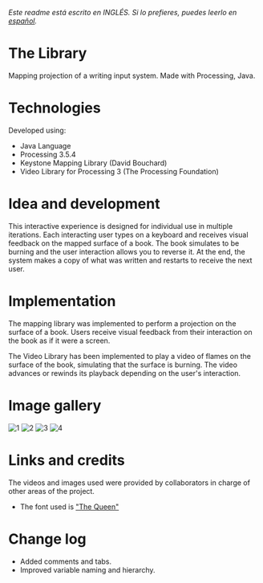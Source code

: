 *Este readme está escrito en INGLÉS. Si lo prefieres, puedes leerlo en [español](README.es.md).*

# The Library

Mapping projection of a writing input system. Made with Processing, Java.

# Technologies

Developed using:
- Java Language
- Processing 3.5.4
- Keystone Mapping Library (David Bouchard)
- Video Library for Processing 3 (The Processing Foundation)

# Idea and development

This interactive experience is designed for individual use in multiple iterations. 
Each interacting user types on a keyboard and receives visual feedback on the mapped surface of a book. 
The book simulates to be burning and the user interaction allows you to reverse it.
At the end, the system makes a copy of what was written and restarts to receive the next user.

# Implementation

The mapping library was implemented to perform a projection on the surface of a book.
Users receive visual feedback from their interaction on the book as if it were a screen.

The Video Library has been implemented to play a video of flames on the surface of the book, simulating that the surface is burning.
The video advances or rewinds its playback depending on the user's interaction.

# Image gallery

![1](https://user-images.githubusercontent.com/88951560/164584537-4db500d9-a19a-48a7-be85-a2b25fafaa91.png)
![2](https://user-images.githubusercontent.com/88951560/164584543-10128e0a-2071-4273-901b-89e135e2aad3.png)
![3](https://user-images.githubusercontent.com/88951560/164584549-67f94bee-4cbb-44bb-a8ec-80feddd4f9d0.png)
![4](https://user-images.githubusercontent.com/88951560/164584552-d75d5ed2-5ee9-4097-8b11-052c846b24ea.png)

# Links and credits

The videos and images used were provided by collaborators in charge of other areas of the project.
- The font used is ["The Queen"](https://www.dafont.com/the-queen.font)

# Change log

- Added comments and tabs. 
- Improved variable naming and hierarchy.
